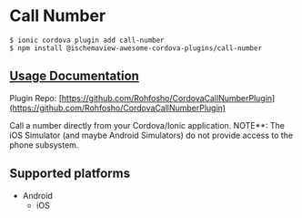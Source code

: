 # Call Number

```text
$ ionic cordova plugin add call-number
$ npm install @ischemaview-awesome-cordova-plugins/call-number
```

## [Usage Documentation](https://danielsogl.gitbook.io/awesome-cordova-plugins/plugins/call-number/)

Plugin Repo: [https://github.com/Rohfosho/CordovaCallNumberPlugin](https://github.com/Rohfosho/CordovaCallNumberPlugin)

Call a number directly from your Cordova/Ionic application. NOTE\*\*: The iOS Simulator \(and maybe Android Simulators\) do not provide access to the phone subsystem.

## Supported platforms

* Android
  * iOS

